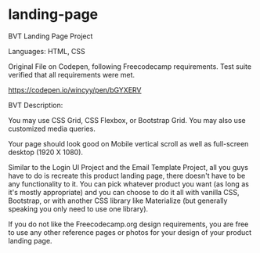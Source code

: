 # landing-page

BVT Landing Page Project

Languages: HTML, CSS

Original File on Codepen, following Freecodecamp requirements. Test suite verified that all requirements were met. 

https://codepen.io/wincyy/pen/bGYXERV


BVT Description:


You may use CSS Grid, CSS Flexbox, or Bootstrap Grid.
You may also use customized media queries.


Your page should look good on Mobile vertical scroll as well as full-screen desktop (1920 X 1080).

Similar to the Login UI Project and the Email Template Project, all you guys have to do is recreate this product landing page, there doesn't have to be any functionality to it. 
You can pick whatever product you want (as long as it's mostly appropriate) and you can choose to do it all with vanilla CSS, Bootstrap, or with another CSS library like Materialize (but generally speaking you only need to use one library).

If you do not like the Freecodecamp.org design requirements, you are free to use any other reference pages or photos for your design of your product landing page.
